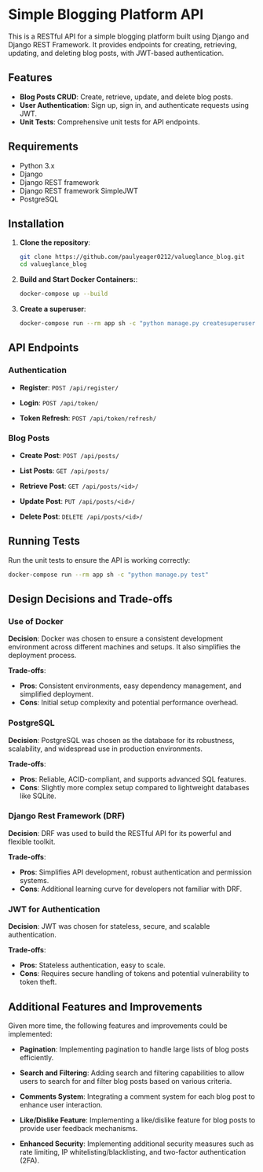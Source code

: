 # Simple Blogging Platform API

This is a RESTful API for a simple blogging platform built using Django and Django REST Framework. It provides endpoints for creating, retrieving, updating, and deleting blog posts, with JWT-based authentication.

## Features

- **Blog Posts CRUD**: Create, retrieve, update, and delete blog posts.
- **User Authentication**: Sign up, sign in, and authenticate requests using JWT.
- **Unit Tests**: Comprehensive unit tests for API endpoints.

## Requirements

- Python 3.x
- Django
- Django REST framework
- Django REST framework SimpleJWT
- PostgreSQL

## Installation

1. **Clone the repository**:

    ```bash
    git clone https://github.com/paulyeager0212/valueglance_blog.git
    cd valueglance_blog
    ```

2. **Build and Start Docker Containers:**:
    ```bash
    docker-compose up --build
    ```

3. **Create a superuser**:

    ```bash
    docker-compose run --rm app sh -c "python manage.py createsuperuser"
    ```


## API Endpoints

### Authentication

- **Register**: `POST /api/register/`

- **Login**: `POST /api/token/`

- **Token Refresh**: `POST /api/token/refresh/`

### Blog Posts

- **Create Post**: `POST /api/posts/`

- **List Posts**: `GET /api/posts/`

- **Retrieve Post**: `GET /api/posts/<id>/`

- **Update Post**: `PUT /api/posts/<id>/`

- **Delete Post**: `DELETE /api/posts/<id>/`

## Running Tests

Run the unit tests to ensure the API is working correctly:

```bash
docker-compose run --rm app sh -c "python manage.py test"
```

## Design Decisions and Trade-offs

### Use of Docker

**Decision**: Docker was chosen to ensure a consistent development environment across different machines and setups. It also simplifies the deployment process.

**Trade-offs**:

- **Pros**: Consistent environments, easy dependency management, and simplified deployment.
- **Cons**: Initial setup complexity and potential performance overhead.

### PostgreSQL

**Decision**: PostgreSQL was chosen as the database for its robustness, scalability, and widespread use in production environments.

**Trade-offs**:

- **Pros**: Reliable, ACID-compliant, and supports advanced SQL features.
- **Cons**: Slightly more complex setup compared to lightweight databases like SQLite.

### Django Rest Framework (DRF)

**Decision**: DRF was used to build the RESTful API for its powerful and flexible toolkit.

**Trade-offs**:

- **Pros**: Simplifies API development, robust authentication and permission systems.
- **Cons**: Additional learning curve for developers not familiar with DRF.

### JWT for Authentication

**Decision**: JWT was chosen for stateless, secure, and scalable authentication.

**Trade-offs**:

- **Pros**: Stateless authentication, easy to scale.
- **Cons**: Requires secure handling of tokens and potential vulnerability to token theft.

## Additional Features and Improvements

Given more time, the following features and improvements could be implemented:

- **Pagination**: Implementing pagination to handle large lists of blog posts efficiently.

- **Search and Filtering**: Adding search and filtering capabilities to allow users to search for and filter blog posts based on various criteria.

- **Comments System**: Integrating a comment system for each blog post to enhance user interaction.

- **Like/Dislike Feature**: Implementing a like/dislike feature for blog posts to provide user feedback mechanisms.

- **Enhanced Security**: Implementing additional security measures such as rate limiting, IP whitelisting/blacklisting, and two-factor authentication (2FA).


